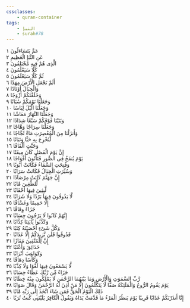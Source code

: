 ```yaml
---
cssclasses:
    - quran-container
tags:
    - النبإ
    - surah#78
---
```


عَمَّ يَتَسَاءَلُونَ  ١<br>
عَنِ النَّبَإِ الْعَظِيمِ  ٢<br>
الَّذِى هُمْ فِيهِ مُخْتَلِفُونَ  ٣<br>
كَلَّا سَيَعْلَمُونَ  ٤<br>
ثُمَّ كَلَّا سَيَعْلَمُونَ  ٥<br>
أَلَمْ نَجْعَلِ الْأَرْضَ مِهَدًا  ٦<br>
وَالْجِبَالَ أَوْتَادًا  ٧<br>
وَخَلَقْنَكُمْ أَزْوَجًا  ٨<br>
وَجَعَلْنَا نَوْمَكُمْ سُبَاتًا  ٩<br>
وَجَعَلْنَا الَّيْلَ لِبَاسًا  ١۰<br>
وَجَعَلْنَا النَّهَارَ مَعَاشًا  ١١<br>
وَبَنَيْنَا فَوْقَكُمْ سَبْعًا شِدَادًا  ١٢<br>
وَجَعَلْنَا سِرَاجًا وَهَّاجًا  ١٣<br>
وَأَنزَلْنَا مِنَ الْمُعْصِرَتِ مَاءً ثَجَّاجًا  ١٤<br>
لِّنُخْرِجَ بِهِ حَبًّا وَنَبَاتًا  ١٥<br>
وَجَنَّتٍ أَلْفَافًا  ١٦<br>
إِنَّ يَوْمَ الْفَصْلِ كَانَ مِيقَتًا  ١٧<br>
يَوْمَ يُنفَخُ فِى الصُّورِ فَتَأْتُونَ أَفْوَاجًا  ١٨<br>
وَفُتِحَتِ السَّمَاءُ فَكَانَتْ أَبْوَبًا  ١٩<br>
وَسُيِّرَتِ الْجِبَالُ فَكَانَتْ سَرَابًا  ٢۰<br>
إِنَّ جَهَنَّمَ كَانَتْ مِرْصَادًا  ٢١<br>
لِّلطَّغِينَ مََٔابًا  ٢٢<br>
لَّبِثِينَ فِيهَا أَحْقَابًا  ٢٣<br>
لَّا يَذُوقُونَ فِيهَا بَرْدًا وَلَا شَرَابًا  ٢٤<br>
إِلَّا حَمِيمًا وَغَسَّاقًا  ٢٥<br>
جَزَاءً وِفَاقًا  ٢٦<br>
إِنَّهُمْ كَانُوا لَا يَرْجُونَ حِسَابًا  ٢٧<br>
وَكَذَّبُوا بَِٔايَتِنَا كِذَّابًا  ٢٨<br>
وَكُلَّ شَىْءٍ أَحْصَيْنَهُ كِتَبًا  ٢٩<br>
فَذُوقُوا فَلَن نَّزِيدَكُمْ إِلَّا عَذَابًا  ٣۰<br>
إِنَّ لِلْمُتَّقِينَ مَفَازًا  ٣١<br>
حَدَائِقَ وَأَعْنَبًا  ٣٢<br>
وَكَوَاعِبَ أَتْرَابًا  ٣٣<br>
وَكَأْسًا دِهَاقًا  ٣٤<br>
لَّا يَسْمَعُونَ فِيهَا لَغْوًا وَلَا كِذَّبًا  ٣٥<br>
جَزَاءً مِّن رَّبِّكَ عَطَاءً حِسَابًا  ٣٦<br>
رَّبِّ السَّمَوَتِ وَالْأَرْضِ وَمَا بَيْنَهُمَا الرَّحْمَنِ لَا يَمْلِكُونَ مِنْهُ خِطَابًا  ٣٧<br>
يَوْمَ يَقُومُ الرُّوحُ وَالْمَلَئِكَةُ صَفًّا لَّا يَتَكَلَّمُونَ إِلَّا مَنْ أَذِنَ لَهُ الرَّحْمَنُ وَقَالَ صَوَابًا  ٣٨<br>
ذَلِكَ الْيَوْمُ الْحَقُّ فَمَن شَاءَ اتَّخَذَ إِلَى رَبِّهِ مََٔابًا  ٣٩<br>
إِنَّا أَنذَرْنَكُمْ عَذَابًا قَرِيبًا يَوْمَ يَنظُرُ الْمَرْءُ مَا قَدَّمَتْ يَدَاهُ وَيَقُولُ الْكَافِرُ يَلَيْتَنِى كُنتُ تُرَبًا  ٤۰<br>
